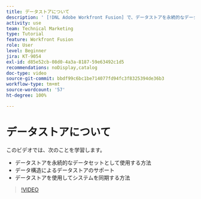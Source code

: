 ```yaml
---
title: データストアについて
description: ' [!DNL Adobe Workfront Fusion] で、データストアを永続的なデータセットとして使用する方法と、データ構造によるデータストアのサポートについて説明します。'
activity: use
team: Technical Marketing
type: Tutorial
feature: Workfront Fusion
role: User
level: Beginner
jira: KT-9054
exl-id: d85e52cb-08d0-4a3a-8187-59e63492c1d5
recommendations: noDisplay,catalog
doc-type: video
source-git-commit: bbdf99c6bc1be714077fd94fc3f8325394de36b3
workflow-type: tm+mt
source-wordcount: '57'
ht-degree: 100%

---
```


# データストアについて

このビデオでは、次のことを学習します。

* データストアを永続的なデータセットとして使用する方法
* データ構造によるデータストアのサポート
* データストアを使用してシステムを同期する方法

>[!VIDEO](https://video.tv.adobe.com/v/3417965/?quality=12&learn=on&enablevpops=1&captions=jpn)
